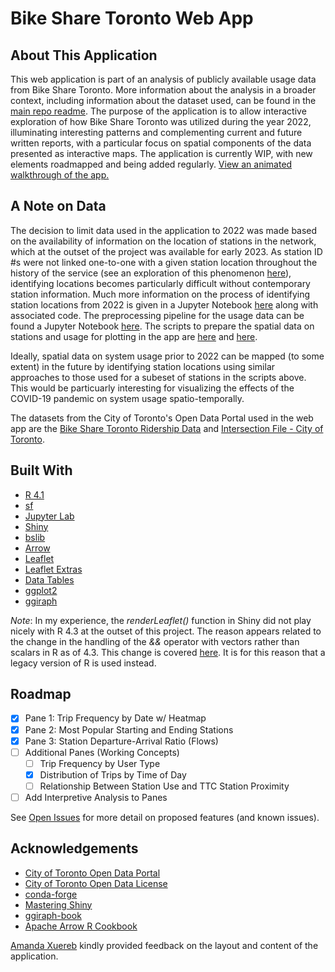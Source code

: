 # Bike Share Toronto Web App

## About This Application

This web application is part of an analysis of publicly available usage data from Bike Share Toronto. More information about the analysis in a broader context, including information about the dataset used, can be found in the [main repo readme](/readme.md). The purpose of the application is to allow interactive exploration of how Bike Share Toronto was utilized during the year 2022, illuminating interesting patterns and complementing current and future written reports, with a particular focus on spatial components of the data presented as interactive maps. The application is currently WIP, with new elements roadmapped and being added regularly. [View an animated walkthrough of the app.](/bikeshare-to-app/walkthrough.md)

## A Note on Data

The decision to limit data used in the application to 2022 was made based on the availability of information on the location of stations in the network, which at the outset of the project was available for early 2023. As station ID #s were not linked one-to-one with a given station location throughout the history of the service (see an exploration of this phenomenon [here](/Data%20Exploration/Station_ID_Duplication.ipynb)), identifying locations becomes particularly difficult without contemporary station information. Much more information on the process of identifying station locations from 2022 is given in a Jupyter Notebook [here](/Data%20Processing/Station_ID_Identification.ipynb) along with associated code. The preprocessing pipeline for the usage data can be found a Jupyter Notebook [here](/Data%20Processing/data_loading.ipynb). The scripts to prepare the spatial data on stations and usage for plotting in the app are [here](/Data%20Processing/station_data_2022_compilation.R) and [here](/Data%20Processing/ride_data_2022_sf.R).

Ideally, spatial data on system usage prior to 2022 can be mapped (to some extent) in the future by identifying station locations using similar approaches to those used for a subeset of stations in the scripts above. This would be particuarly interesting for visualizing the effects of the COVID-19 pandemic on system usage spatio-temporally.

The datasets from the City of Toronto's Open Data Portal used in the web app are the [Bike Share Toronto Ridership Data](https://open.toronto.ca/dataset/bike-share-toronto-ridership-data/) and [Intersection File - City of Toronto](https://open.toronto.ca/dataset/intersection-file-city-of-toronto/).

## Built With

* [R 4.1](https://www.r-project.org/)
* [sf](https://r-spatial.github.io/sf/)
* [Jupyter Lab](https://jupyter.org/)
* [Shiny](https://shiny.posit.co/)
* [bslib](https://rstudio.github.io/bslib/index.html)
* [Arrow](https://arrow.apache.org/docs/r/index.html)
* [Leaflet](https://leafletjs.com/)
* [Leaflet Extras](https://trafficonese.github.io/leaflet.extras/)
* [Data Tables](https://datatables.net/)
* [ggplot2](https://ggplot2.tidyverse.org/)
* [ggiraph](http://davidgohel.github.io/ggiraph/)

_Note_: In my experience, the _renderLeaflet()_ function in Shiny did not play nicely with R 4.3 at the outset of this project. The reason appears related to the change in the handling of the _&&_ operator with vectors rather than scalars in R as of 4.3. This change is covered [here](https://www.jumpingrivers.com/blog/whats-new-r43/). It is for this reason that a legacy version of R is used instead.

## Roadmap

- [X] Pane 1: Trip Frequency by Date w/ Heatmap
- [X] Pane 2: Most Popular Starting and Ending Stations
- [X] Pane 3: Station Departure-Arrival Ratio (Flows)
- [ ] Additional Panes (Working Concepts)
  - [ ] Trip Frequency by User Type
  - [X] Distribution of Trips by Time of Day
  - [ ] Relationship Between Station Use and TTC Station Proximity
- [ ] Add Interpretive Analysis to Panes

See [Open Issues](https://github.com/cmkimber/bikeshare-to/issues) for more detail on proposed features (and known issues).

## Acknowledgements

* [City of Toronto Open Data Portal](https://open.toronto.ca/)
* [City of Toronto Open Data License](https://www.toronto.ca/city-government/data-research-maps/open-data/open-data-licence/)
* [conda-forge](https://www.conda-forge.org)
* [Mastering Shiny](https://mastering-shiny.org/index.html)
* [ggiraph-book](https://www.ardata.fr/ggiraph-book/)
* [Apache Arrow R Cookbook](https://arrow.apache.org/cookbook/r/index.html)

[Amanda Xuereb](https://www.linkedin.com/in/amanda-xuereb-4a75139a/) kindly provided feedback on the layout and content of the application.
